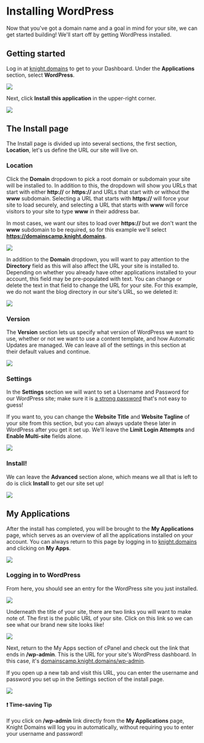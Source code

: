 # Installing WordPress

Now that you've got a domain name and a goal in mind for your site, we can get started building! We'll start off by getting WordPress installed.

## Getting started

Log in at [knight.domains](https://knight.domains) to get to your Dashboard. Under the **Applications** section, select **WordPress**.

![](images/installing-wordpress/cpanel-wordpress.png)

Next, click **Install this application** in the upper-right corner.

![](images/installing-wordpress/install-wordpress.png)

## The Install page

The Install page is divided up into several sections, the first section, **Location**, let's us define the URL our site will live on.

### Location

Click the **Domain** dropdown to pick a root domain or subdomain your site will be installed to. In addition to this, the dropdown will show you URLs that start with either **http://** or **https://** and URLs that start with or without the **www** subdomain. Selecting a URL that starts with **https://** will force your site to load securely, and selecting a URL that starts with **www** will force visitors to your site to type **www** in their address bar.

In most cases, we want our sites to load over **https://** but we don't want the **www** subdomain to be required, so for this example we'll select **https://domainscamp.knight.domains**.

![](images/installing-wordpress/domain-dropdown.png)

In addition to the **Domain** dropdown, you will want to pay attention to the **Directory** field as this will also affect the URL your site is installed to. Depending on whether you already have other applications installed to your account, this field may be pre-populated with text. You can change or delete the text in that field to change the URL for your site. For this example, we do not want the blog directory in our site's URL, so we deleted it:

![](images/installing-wordpress/install-location.gif)

### Version

The **Version** section lets us specify what version of WordPress we want to use, whether or not we want to use a content template, and how Automatic Updates are managed. We can leave all of the settings in this section at their default values and continue.

![](images/installing-wordpress/install-version.png)

### Settings

In the **Settings** section we will want to set a Username and Password for our WordPress site; make sure it is [a strong password](https://www.security.org/how-secure-is-my-password/) that's not easy to guess!

If you want to, you can change the **Website Title** and **Website Tagline** of your site from this section, but you can always update these later in WordPress after you get it set up. We'll leave the **Limit Login Attempts** and **Enable Multi-site** fields alone. 

![](images/installing-wordpress/install-settings.png)

### Install!

We can leave the **Advanced** section alone, which means we all that is left to do is click **Install** to get our site set up!

![](images/installing-wordpress/install-button.png)

## My Applications

After the install has completed, you will be brought to the **My Applications** page, which serves as an overview of all the applications installed on your account. You can always return to this page by logging in to [knight.domains](https://knight.domains) and clicking on **My Apps**.

![](images/installing-wordpress/my-apps.png)

### Logging in to WordPress

From here, you should see an entry for the WordPress site you just installed.

![](images/installing-wordpress/my-apps-list.png)


Underneath the title of your site, there are two links you will want to make note of. The first is the public URL of your site. Click on this link so we can see what our brand new site looks like!

![](images/installing-wordpress/fresh-wordpress.png)


Next, return to the My Apps section of cPanel and check out the link that ends in **/wp-admin**. This is the URL for your site's WordPress dashboard. In this case, it's [domainscamp.knight.domains/wp-admin](https://domainscamp.knight.domains/wp-admin).

If you open up a new tab and visit this URL, you can enter the username and password you set up in the Settings section of the install page. 

![](images/installing-wordpress/wordpress-login.png)

#### ❗️ Time-saving Tip
If you click on **/wp-admin** link directly from the **My Applications** page, Knight Domains will log you in automatically, without requiring you to enter your username and password!
